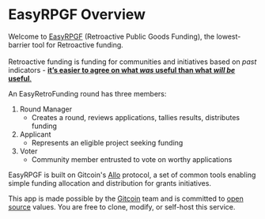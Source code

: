 # EasyRPGF Overview

Welcome to [EasyRPGF](https://easyretropgf.xyz/) (Retroactive Public Goods Funding), the lowest-barrier tool for Retroactive funding.\
\
Retroactive funding is funding for communities and initiatives based on _past_ indicators - [**it’s easier to agree on what **_**was**_** useful than what **_**will be**_** useful**.](https://medium.com/ethereum-optimism/retroactive-public-goods-funding-33c9b7d00f0c)

An EasyRetroFunding round has three members:

1. Round Manager
   * Creates a round, reviews applications, tallies results, distributes funding
2. Applicant
   * Represents an eligible project seeking funding
3. Voter
   * Community member entrusted to vote on worthy applications

EasyRPGF is built on Gitcoin's [Allo](https://allo.gitcoin.co/) protocol, a set of common tools enabling simple funding allocation and distribution for grants initiatives.

This app is made possible by the [Gitcoin](https://www.gitcoin.co/) team and is committed to [open source](https://github.com/gitcoinco/easy-retro-pgf) values. You are free to clone, modify, or self-host this service.

